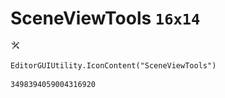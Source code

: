 # SceneViewTools `16x14`
<img src="/img/SceneViewTools.png" width=16 height=14>

``` CSharp
EditorGUIUtility.IconContent("SceneViewTools")
```
```
3498394059004316920
```
